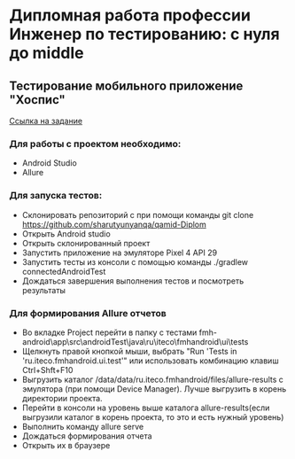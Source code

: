 # Дипломная работа профессии Инженер по тестированию: с нуля до middle

## Тестирование мобильного приложение "Хоспис"

[Ссылка на задание](https://github.com/netology-code/qamid-diplom)

### Для работы с проектом необходимо: 
- Android Studio
- Allure



### Для запуска тестов:

- Склонировать репозиторий с при помощи команды git clone https://github.com/sharutyunyanqa/qamid-Diplom
- Открыть Android studio
- Открыть склонированный проект
- Запустить приложение на эмуляторе Pixel 4 API 29
- Запустить тесты из консоли с помощью команды ./gradlew connectedAndroidTest
- Дождаться завершения выполнения тестов и посмотреть результаты

### Для формирования Allure отчетов

- Во вкладке Project перейти в папку с тестами fmh-android\app\src\androidTest\java\ru\iteco\fmhandroid\ui\tests
- Щелкнуть правой кнопкой мыши, выбрать "Run 'Tests in 'ru.iteco.fmhandroid.ui.test'" или использовать комбинацию клавиш Ctrl+Shft+F10
- Выгрузить каталог /data/data/ru.iteco.fmhandroid/files/allure-results с эмулятора (при помощи Device Manager). Лучше выгрузить в корень директории проекта.
- Перейти в консоли на уровень выше каталога allure-results(если выгрузили каталог в корень проекта, то это и есть нужный уровень)
- Выполнить команду allure serve
- Дождаться формирования отчета
- Открыть их в браузере
